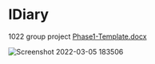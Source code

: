 # IDiary
1022 group project
[Phase1-Template.docx](https://github.com/mikeleboss/IDiary/files/8102859/Phase1-Template.docx)

![Screenshot 2022-03-05 183506](https://user-images.githubusercontent.com/92070065/156903334-5ded5966-8d92-419d-abaa-48582f870376.png)
